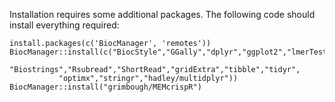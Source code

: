 Installation requires some additional packages.  The following code should install everything required:

```{r}
install.packages(c('BiocManager', 'remotes'))
BiocManager::install(c("BiocStyle","GGally","dplyr","ggplot2","lmerTest",
           "Biostrings","Rsubread","ShortRead","gridExtra","tibble","tidyr",
           "optimx","stringr","hadley/multidplyr"))
BiocManager::install("grimbough/MEMcrispR")           
```